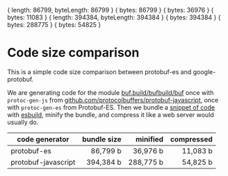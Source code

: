 { length: 86799, byteLength: 86799 }
{ bytes: 86799 }
{ bytes: 36976 }
{ bytes: 11083 }
{ length: 394384, byteLength: 394384 }
{ bytes: 394384 }
{ bytes: 288775 }
{ bytes: 54825 }
# Code size comparison

This is a simple code size comparison between protobuf-es and google-protobuf.

We are generating code for the module [buf.build/bufbuild/buf](https://buf.build/bufbuild/buf)
once with `protoc-gen-js` from [github.com/protocolbuffers/protobuf-javascript](https://github.com/protocolbuffers/protobuf-javascript), 
once with `protoc-gen-es` from Protobuf-ES. Then we bundle a [snippet of code](./src) 
with [esbuild](https://esbuild.github.io/), minify the bundle, and compress it like a web 
server would usually do.

| code generator      | bundle size             | minified               | compressed         |
|---------------------|------------------------:|-----------------------:|-------------------:|
| protobuf-es         | 86,799 b      | 36,976 b | 11,083 b |
| protobuf-javascript | 394,384 b  | 288,775 b | 54,825 b |
